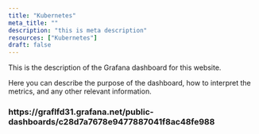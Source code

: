 ```yaml
---
title: "Kubernetes"
meta_title: ""
description: "this is meta description"
resources: ["Kubernetes"]
draft: false
---
```


<div class="main-content">
  <div class="resource-description">
    <p>This is the description of the Grafana dashboard for this website.</p>
    <p>Here you can describe the purpose of the dashboard, how to interpret the metrics, and any other relevant information.</p>
  </div>
</div>
<h3>https://graflfd31.grafana.net/public-dashboards/c28d7a7678e9477887041f8ac48fe988</h3
